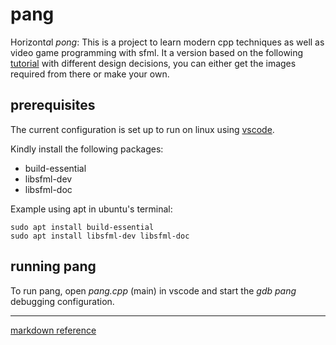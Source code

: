 # pang

Horizont*a*l *pong*: This is a project to learn modern cpp techniques as well as video game programming with sfml. It a version based on the following [tutorial](https://www.gamefromscratch.com/page/Game-From-Scratch-CPP-Edition-Part-1.aspx) with different design decisions, you can either get the images required from there or make your own.


## prerequisites
The current configuration is set up to run on linux using 
[vscode](https://code.visualstudio.com/docs/cpp/config-linux).

Kindly install the following packages:
* build-essential 
* libsfml-dev
* libsfml-doc

Example using apt in ubuntu's terminal:
```
sudo apt install build-essential 
sudo apt install libsfml-dev libsfml-doc
```

## running pang
To run pang, open *pang.cpp* (main) in vscode and start the *gdb pang* debugging configuration.


---
[markdown reference](https://github.com/adam-p/markdown-here/wiki/Markdown-Cheatsheet)

